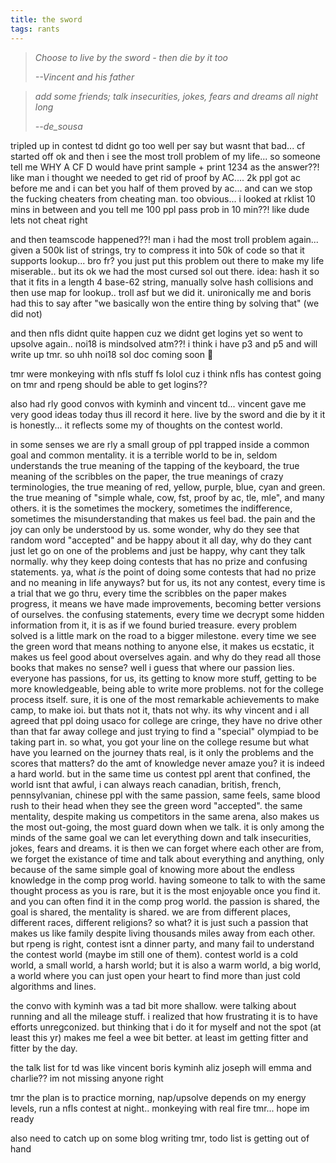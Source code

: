 ```yaml
---
title: the sword
tags: rants
---
```


> *Choose to live by the sword - then die by it too*
>
> *--<cite>Vincent and his father</cite>*

> *add some friends; talk insecurities, jokes, fears and dreams all night long*
>
> *--<cite>de_sousa</cite>*

tripled up in contest td didnt go too well per say but wasnt that bad... cf started off ok and then i see the most troll problem of my life... so someone tell me WHY A CF D would have print sample + print 1234 as the answer??! like man i thought we needed to get rid of proof by AC.... 2k ppl got ac before me and i can bet you half of them proved by ac... and can we stop the fucking cheaters from cheating man. too obvious... i looked at rklist 10 mins in between and you tell me 100 ppl pass prob in 10 min??! like dude lets not cheat right

and then teamscode happened??! man i had the most troll problem again... given a 500k list of strings, try to compress it into 50k of code so that it supports lookup... bro fr? you just put this problem out there to make my life miserable.. but its ok we had the most cursed sol out there. idea: hash it so that it fits in a length 4 base-62 string, manually solve hash collisions and then use map for lookup.. troll asf but we did it. unironically me and boris had this to say after "we basically won the entire thing by solving that" (we did not)

and then nfls didnt quite happen cuz we didnt get logins yet so went to upsolve again.. noi18 is mindsolved atm??! i think i have p3 and p5 and will write up tmr. so uhh noi18 sol doc coming soon 👀

tmr were monkeying with nfls stuff fs lolol cuz i think nfls has contest going on tmr and rpeng should be able to get logins??

also had rly good convos with kyminh and vincent td... vincent gave me very good ideas today thus ill record it here. live by the sword and die by it it is honestly... it reflects some my of thoughts on the contest world. 

in some senses we are rly a small group of ppl trapped inside a common goal and common mentality. it is a terrible world to be in, seldom understands the true meaning of the tapping of the keyboard, the true meaning of the scribbles on the paper, the true meanings of crazy terminologies, the true meaning of red, yellow, purple, blue, cyan and green. the true meaning of "simple whale, cow, fst, proof by ac, tle, mle", and many others. it is the sometimes the mockery, sometimes the indifference, sometimes the misunderstanding that makes us feel bad. the pain and the joy can only be understood by us. some wonder, why do they see that random word "accepted" and be happy about it all day, why do they cant just let go on one of the problems and just be happy, why cant they talk normally. why they keep doing contests that has no prize and confusing statements. ya, what *is* the point of doing some contests that had no prize and no meaning in life anyways? but for us, its not any contest, every time is a trial that we go thru, every time the scribbles on the paper makes progress, it means we have made improvements, becoming better versions of ourselves. the confusing statements, every time we decrypt some hidden information from it, it is as if we found buried treasure. every problem solved is a little mark on the road to a bigger milestone. every time we see the green word that means nothing to anyone else, it makes us ecstatic, it makes us feel good about overselves again. and why do they read all those books that makes no sense? well i guess that where our passion lies. everyone has passions, for us, its getting to know more stuff, getting to be more knowledgeable, being able to write more problems. not for the college process itself. sure, it is one of the most remarkable achievements to make camp, to make ioi. but thats not it, thats not why. its why vincent and i all agreed that ppl doing usaco for college are cringe, they have no drive other than that far away college and just trying to find a "special" olympiad to be taking part in. so what, you got your line on the college resume but what have you learned on the journey thats real, is it only the problems and the scores that matters? do the amt of knowledge never amaze you? it is indeed a hard world. but in the same time us contest ppl arent that confined, the world isnt that awful, i can always reach canadian, british, french, pennsylvanian, chinese ppl with the same passion, same feels, same blood rush to their head when they see the green word "accepted". the same mentality, despite making us competitors in the same arena, also makes us the most out-going, the most guard down when we talk. it is only among the minds of the same goal we can let everything down and talk insecurities, jokes, fears and dreams. it is then we can forget where each other are from, we forget the existance of time and talk about everything and anything, only because of the same simple goal of knowing more about the endless knowledge in the comp prog world. having someone to talk to with the same thought process as you is rare, but it is the most enjoyable once you find it. and you can often find it in the comp prog world. the passion is shared, the goal is shared, the mentality is shared. we are from different places, different races, different religions? so what? it is just such a passion that makes us like family despite living thousands miles away from each other. but rpeng is right, contest isnt a dinner party, and many fail to understand the contest world (maybe im still one of them). contest world is a cold world, a small world, a harsh world; but it is also a warm world, a big world, a world where you can just open your heart to find more than just cold algorithms and lines.

the convo with kyminh was a tad bit more shallow. were talking about running and all the mileage stuff. i realized that how frustrating it is to have efforts unregconized. but thinking that i do it for myself and not the spot (at least this yr) makes me feel a wee bit better. at least im getting fitter and fitter by the day.

the talk list for td was like vincent boris kyminh aliz joseph will emma and charlie?? im not missing anyone right

tmr the plan is to practice morning, nap/upsolve depends on my energy levels, run a nfls contest at night.. monkeying with real fire tmr... hope im ready

also need to catch up on some blog writing tmr, todo list is getting out of hand
